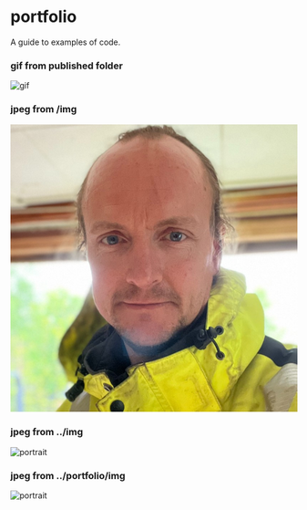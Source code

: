 
# portfolio
A guide to examples of code.

### gif from published folder
![gif](../portfolio/img/blog.gif)

### jpeg from /img
![portrait](/img/portrait.jpeg)
### jpeg from ../img
![portrait](../img/portrait.jpeg)
### jpeg from ../portfolio/img
![portrait](../portfolio/img/portrait.jpeg)

